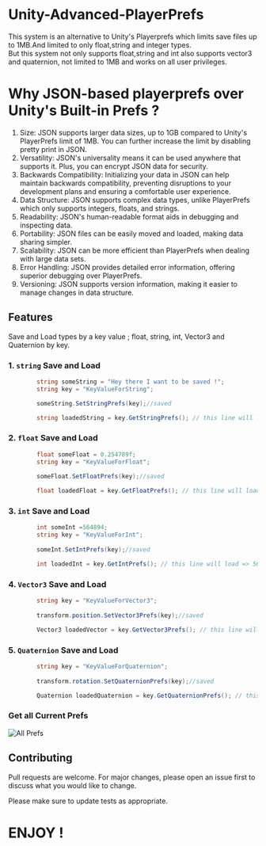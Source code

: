 # Unity-Advanced-PlayerPrefs
This system is an alternative to Unity's Playerprefs which limits save files up to 1MB.And limited to only float,string and integer types.
<br> But this system not only supports float,string and int also supports vector3 and quaternion, not limited to 1MB and works on all user privileges.


# Why JSON-based playerprefs over Unity's Built-in Prefs ?

1. Size: JSON supports larger data sizes, up to 1GB compared to Unity's PlayerPrefs limit of 1MB. You can further increase the limit by disabling pretty print in JSON.
2. Versatility: JSON's universality means it can be used anywhere that supports it. Plus, you can encrypt JSON data for security.
3. Backwards Compatibility: Initializing your data in JSON can help maintain backwards compatibility, preventing disruptions to your development plans and ensuring a comfortable user experience.
4. Data Structure: JSON supports complex data types, unlike PlayerPrefs which only supports integers, floats, and strings.
5. Readability: JSON's human-readable format aids in debugging and inspecting data.
6. Portability: JSON files can be easily moved and loaded, making data sharing simpler.
7. Scalability: JSON can be more efficient than PlayerPrefs when dealing with large data sets.
8. Error Handling: JSON provides detailed error information, offering superior debugging over PlayerPrefs.
9. Versioning: JSON supports version information, making it easier to manage changes in data structure.

## Features
Save and Load types by a key value ; float, string, int, Vector3 and Quaternion by key.

### 1. `string` Save and Load
```csharp
        string someString = "Hey there I want to be saved !";
        string key = "KeyValueForString";

        someString.SetStringPrefs(key);//saved

        string loadedString = key.GetStringPrefs(); // this line will load => "Hey there I want to be saved !"
```

### 2. `float` Save and Load

```csharp
        float someFloat = 0.254789f;
        string key = "KeyValueForFloat";
        
        someFloat.SetFloatPrefs(key);//saved

        float loadedFloat = key.GetFloatPrefs(); // this line will load =>  0.254789f

```

### 3. `int` Save and Load

```csharp
        int someInt =564894;
        string key = "KeyValueForInt";
        
        someInt.SetIntPrefs(key);//saved

        int loadedInt = key.GetIntPrefs(); // this line will load => 564894

```
### 4. `Vector3` Save and Load

```csharp
        string key = "KeyValueForVector3";
        
        transform.position.SetVector3Prefs(key);//saved

        Vector3 loadedVector = key.GetVector3Prefs(); // this line will load => position vector
```

### 5. `Quaternion` Save and Load
```csharp
        string key = "KeyValueForQuaternion";
        
        transform.rotation.SetQuaternionPrefs(key);//saved

        Quaternion loadedQuaternion = key.GetQuaternionPrefs(); // this line will load => rotation quaternion
```
### Get all Current Prefs

![All Prefs](https://user-images.githubusercontent.com/23081722/170513409-5f64bada-4c32-4dfb-b402-c9a5bc46c9e5.png)

## Contributing
Pull requests are welcome. For major changes, please open an issue first to discuss what you would like to change.

Please make sure to update tests as appropriate.


# ENJOY !
